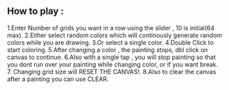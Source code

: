 ## How to play :
1.Enter Number of grids you want in a row using the slider , 10 is initial(64 max).
2.Either select random colors which will continously generate random colors while you are drawing.
3.Or select a single color.
4.Double Click to start coloring.
5.After changing a color , the painting stops, dbl click on canvas to continue.
6.Also with a single tap , you will stop painting so that you dont run over your painting while changing color, or if you want break.
7. Changing grid size will RESET THE CANVAS!. 
8.Also to clear the canvas after a painting you can use CLEAR.
